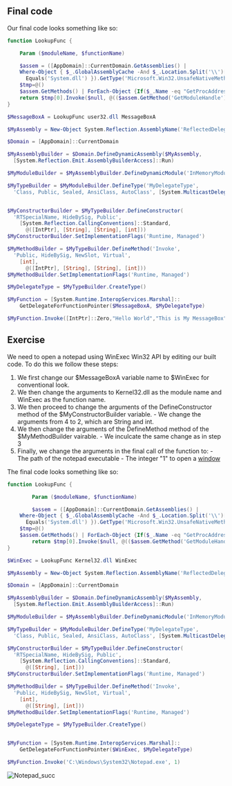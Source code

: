 ## Final code
Our final code looks something like so:
```Powershell
function LookupFunc {

	Param ($moduleName, $functionName)

	$assem = ([AppDomain]::CurrentDomain.GetAssemblies() | 
    Where-Object { $_.GlobalAssemblyCache -And $_.Location.Split('\\')[-1].
      Equals('System.dll') }).GetType('Microsoft.Win32.UnsafeNativeMethods')
    $tmp=@()
    $assem.GetMethods() | ForEach-Object {If($_.Name -eq "GetProcAddress") {$tmp+=$_}}
	return $tmp[0].Invoke($null, @(($assem.GetMethod('GetModuleHandle')).Invoke($null, @($moduleName)), $functionName))
}

$MessageBoxA = LookupFunc user32.dll MessageBoxA

$MyAssembly = New-Object System.Reflection.AssemblyName('ReflectedDelegate')

$Domain = [AppDomain]::CurrentDomain

$MyAssemblyBuilder = $Domain.DefineDynamicAssembly($MyAssembly, 
  [System.Reflection.Emit.AssemblyBuilderAccess]::Run)

$MyModuleBuilder = $MyAssemblyBuilder.DefineDynamicModule('InMemoryModule', $false)

$MyTypeBuilder = $MyModuleBuilder.DefineType('MyDelegateType', 
  'Class, Public, Sealed, AnsiClass, AutoClass', [System.MulticastDelegate])


$MyConstructorBuilder = $MyTypeBuilder.DefineConstructor(
  'RTSpecialName, HideBySig, Public', 
    [System.Reflection.CallingConventions]::Standard, 
      @([IntPtr], [String], [String], [int]))
$MyConstructorBuilder.SetImplementationFlags('Runtime, Managed')

$MyMethodBuilder = $MyTypeBuilder.DefineMethod('Invoke', 
  'Public, HideBySig, NewSlot, Virtual', 
    [int], 
      @([IntPtr], [String], [String], [int]))
$MyMethodBuilder.SetImplementationFlags('Runtime, Managed')

$MyDelegateType = $MyTypeBuilder.CreateType()

$MyFunction = [System.Runtime.InteropServices.Marshal]::
    GetDelegateForFunctionPointer($MessageBoxA, $MyDelegateType)

$MyFunction.Invoke([IntPtr]::Zero,"Hello World","This is My MessageBox",0)
```



## Exercise
We need to open a notepad using WinExec Win32 API by editing our built code.
To do this we follow these steps:
1. We first change our $MessageBoxA variable name to $WinExec for conventional look.
2. We then change the arguments to Kernel32.dll as the module name and WinExec as the function name.
3. We then proceed to change the arguments of the DefineConstructor method of the $MyConstructorBuilder variable.
			- We change the arguments from 4 to 2, which are String and int.
4. We then change the arguments of the DefineMethod method of the $MyMethodBuilder vairable.
		- We inculcate the same change as in step 3
5. Finally, we change the arguments in the final call of the function to:
			- The path of the notepad executable
			- The integer "1" to open a [window](https://docs.microsoft.com/en-us/windows/win32/api/winuser/nf-winuser-showwindow#parameters) 

The final code looks something like so:
```Powershell
function LookupFunc {

        Param ($moduleName, $functionName)

        $assem = ([AppDomain]::CurrentDomain.GetAssemblies() | 
    Where-Object { $_.GlobalAssemblyCache -And $_.Location.Split('\\')[-1].
      Equals('System.dll') }).GetType('Microsoft.Win32.UnsafeNativeMethods')
    $tmp=@()
    $assem.GetMethods() | ForEach-Object {If($_.Name -eq "GetProcAddress") {$tmp+=$_}}
        return $tmp[0].Invoke($null, @(($assem.GetMethod('GetModuleHandle')).Invoke($null, @($moduleName)), $functionName))
}

$WinExec = LookupFunc Kernel32.dll WinExec

$MyAssembly = New-Object System.Reflection.AssemblyName('ReflectedDelegate')

$Domain = [AppDomain]::CurrentDomain

$MyAssemblyBuilder = $Domain.DefineDynamicAssembly($MyAssembly, 
  [System.Reflection.Emit.AssemblyBuilderAccess]::Run)

$MyModuleBuilder = $MyAssemblyBuilder.DefineDynamicModule('InMemoryModule', $false)

$MyTypeBuilder = $MyModuleBuilder.DefineType('MyDelegateType', 
  'Class, Public, Sealed, AnsiClass, AutoClass', [System.MulticastDelegate])

$MyConstructorBuilder = $MyTypeBuilder.DefineConstructor(
  'RTSpecialName, HideBySig, Public', 
    [System.Reflection.CallingConventions]::Standard, 
      @([String], [int]))
$MyConstructorBuilder.SetImplementationFlags('Runtime, Managed')

$MyMethodBuilder = $MyTypeBuilder.DefineMethod('Invoke', 
  'Public, HideBySig, NewSlot, Virtual', 
    [int], 
      @([String], [int]))
$MyMethodBuilder.SetImplementationFlags('Runtime, Managed')

$MyDelegateType = $MyTypeBuilder.CreateType()


$MyFunction = [System.Runtime.InteropServices.Marshal]::
    GetDelegateForFunctionPointer($WinExec, $MyDelegateType)

$MyFunction.Invoke('C:\Windows\System32\Notepad.exe', 1)
```


![Notepad_succ](../../../../../Screenshots/Notepad_succ.png)